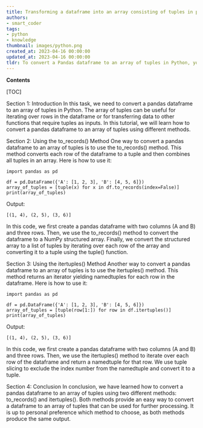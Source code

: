 ```yaml
---
title: Transforming a dataframe into an array consisting of tuples in pandas
authors:
- smart_coder
tags:
- python
- knowledge
thumbnail: images/python.png
created_at: 2023-04-16 00:00:00
updated_at: 2023-04-16 00:00:00
tldr: To convert a Pandas dataframe to an array of tuples in Python, you can use the to\_records() method.
---
```


**Contents**

[TOC]

Section 1: Introduction
In this task, we need to convert a pandas dataframe to an array of tuples in Python. The array of tuples can be useful for iterating over rows in the dataframe or for transferring data to other functions that require tuples as inputs. In this tutorial, we will learn how to convert a pandas dataframe to an array of tuples using different methods.

Section 2: Using the to_records() Method
One way to convert a pandas dataframe to an array of tuples is to use the to_records() method. This method converts each row of the dataframe to a tuple and then combines all tuples in an array. Here is how to use it:

```
import pandas as pd

df = pd.DataFrame({'A': [1, 2, 3], 'B': [4, 5, 6]})
array_of_tuples = [tuple(x) for x in df.to_records(index=False)]
print(array_of_tuples)
```

Output:
```
[(1, 4), (2, 5), (3, 6)]
```

In this code, we first create a pandas dataframe with two columns (A and B) and three rows. Then, we use the to_records() method to convert the dataframe to a NumPy structured array. Finally, we convert the structured array to a list of tuples by iterating over each row of the array and converting it to a tuple using the tuple() function.

Section 3: Using the itertuples() Method
Another way to convert a pandas dataframe to an array of tuples is to use the itertuples() method. This method returns an iterator yielding namedtuples for each row in the dataframe. Here is how to use it:

```
import pandas as pd

df = pd.DataFrame({'A': [1, 2, 3], 'B': [4, 5, 6]})
array_of_tuples = [tuple(row[1:]) for row in df.itertuples()]
print(array_of_tuples)
```

Output:
```
[(1, 4), (2, 5), (3, 6)]
```

In this code, we first create a pandas dataframe with two columns (A and B) and three rows. Then, we use the itertuples() method to iterate over each row of the dataframe and return a namedtuple for that row. We use tuple slicing to exclude the index number from the namedtuple and convert it to a tuple.

Section 4: Conclusion
In conclusion, we have learned how to convert a pandas dataframe to an array of tuples using two different methods: to_records() and itertuples(). Both methods provide an easy way to convert a dataframe to an array of tuples that can be used for further processing. It is up to personal preference which method to choose, as both methods produce the same output.
